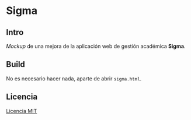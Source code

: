 
# Sigma

## Intro

<i>Mockup</i> de una mejora de la aplicación web de gestión académica <b>Sigma</b>.

## Build

No es necesario hacer nada, aparte de abrir `sigma.html`.

## Licencia

[Licencia MIT](LICENSE) 
